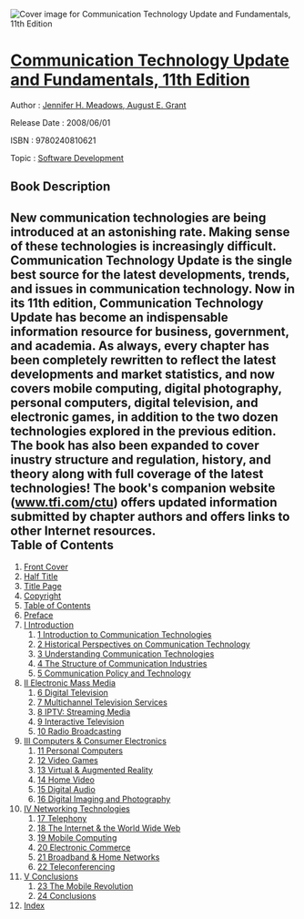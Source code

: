 ![Cover image for Communication Technology Update and Fundamentals, 11th Edition](https://imgdetail.ebookreading.net/cover/cover/software_development/EB9780240810621.jpg)

[Communication Technology Update and Fundamentals, 11th Edition](https://ebookreading.net/view/book/Communication+Technology+Update+and+Fundamentals%2C+11th+Edition-EB9780240810621_1.html "Communication Technology Update and Fundamentals, 11th Edition")
====================================================================================================================

Author : [Jennifer H. Meadows](https://ebookreading.net/search/author/Jennifer+H.+Meadows),[ August E. Grant](https://ebookreading.net/search/author/+August+E.+Grant)

Release Date : 2008/06/01

ISBN : 9780240810621

Topic : [Software Development](https://ebookreading.net/search/category/software-development)

Book Description
-----------------

New communication technologies are being introduced at an astonishing rate. Making sense of these technologies is increasingly difficult. Communication Technology Update is the single best source for the latest developments, trends, and issues in communication technology. Now in its 11th edition, Communication Technology Update has become an indispensable information resource for business, government, and academia. As always, every chapter has been completely rewritten to reflect the latest developments and market statistics, and now covers mobile computing, digital photography, personal computers, digital television, and electronic games, in addition to the two dozen technologies explored in the previous edition. The book has also been expanded to cover inustry structure and regulation, history, and theory along with full coverage of the latest technologies! The book's companion website (www.tfi.com/ctu) offers updated information submitted by chapter authors and offers links to other Internet resources.              
Table of Contents
-----------------

1. [Front Cover](https://ebookreading.net/view/book/Communication+Technology+Update+and+Fundamentals%2C+11th+Edition-EB9780240810621_1.html)
1. [Half Title](https://ebookreading.net/view/book/Communication+Technology+Update+and+Fundamentals%2C+11th+Edition-EB9780240810621_2.html)
1. [Title Page](https://ebookreading.net/view/book/Communication+Technology+Update+and+Fundamentals%2C+11th+Edition-EB9780240810621_3.html)
1. [Copyright](https://ebookreading.net/view/book/Communication+Technology+Update+and+Fundamentals%2C+11th+Edition-EB9780240810621_4.html)
1. [Table of Contents](https://ebookreading.net/view/book/Communication+Technology+Update+and+Fundamentals%2C+11th+Edition-EB9780240810621_5.html)
1. [Preface](https://ebookreading.net/view/book/Communication+Technology+Update+and+Fundamentals%2C+11th+Edition-EB9780240810621_6.html)
1. [I Introduction](https://ebookreading.net/view/book/Communication+Technology+Update+and+Fundamentals%2C+11th+Edition-EB9780240810621_7.html#ch01_intro)
    1. [1 Introduction to Communication Technologies](https://ebookreading.net/view/book/Communication+Technology+Update+and+Fundamentals%2C+11th+Edition-EB9780240810621_7.html)
    1. [2 Historical Perspectives on Communication Technology](https://ebookreading.net/view/book/Communication+Technology+Update+and+Fundamentals%2C+11th+Edition-EB9780240810621_8.html)
    1. [3 Understanding Communication Technologies](https://ebookreading.net/view/book/Communication+Technology+Update+and+Fundamentals%2C+11th+Edition-EB9780240810621_9.html)
    1. [4 The Structure of Communication Industries](https://ebookreading.net/view/book/Communication+Technology+Update+and+Fundamentals%2C+11th+Edition-EB9780240810621_10.html)
    1. [5 Communication Policy and Technology](https://ebookreading.net/view/book/Communication+Technology+Update+and+Fundamentals%2C+11th+Edition-EB9780240810621_11.html)
1. [II Electronic Mass Media](https://ebookreading.net/view/book/Communication+Technology+Update+and+Fundamentals%2C+11th+Edition-EB9780240810621_12.html)
    1. [6 Digital Television](https://ebookreading.net/view/book/Communication+Technology+Update+and+Fundamentals%2C+11th+Edition-EB9780240810621_13.html)
    1. [7 Multichannel Television Services](https://ebookreading.net/view/book/Communication+Technology+Update+and+Fundamentals%2C+11th+Edition-EB9780240810621_14.html)
    1. [8 IPTV: Streaming Media](https://ebookreading.net/view/book/Communication+Technology+Update+and+Fundamentals%2C+11th+Edition-EB9780240810621_15.html)
    1. [9 Interactive Television](https://ebookreading.net/view/book/Communication+Technology+Update+and+Fundamentals%2C+11th+Edition-EB9780240810621_16.html)
    1. [10 Radio Broadcasting](https://ebookreading.net/view/book/Communication+Technology+Update+and+Fundamentals%2C+11th+Edition-EB9780240810621_17.html)
1. [III Computers &amp; Consumer Electronics](https://ebookreading.net/view/book/Communication+Technology+Update+and+Fundamentals%2C+11th+Edition-EB9780240810621_18.html)
    1. [11 Personal Computers](https://ebookreading.net/view/book/Communication+Technology+Update+and+Fundamentals%2C+11th+Edition-EB9780240810621_19.html)
    1. [12 Video Games](https://ebookreading.net/view/book/Communication+Technology+Update+and+Fundamentals%2C+11th+Edition-EB9780240810621_20.html)
    1. [13 Virtual &amp; Augmented Reality](https://ebookreading.net/view/book/Communication+Technology+Update+and+Fundamentals%2C+11th+Edition-EB9780240810621_21.html)
    1. [14 Home Video](https://ebookreading.net/view/book/Communication+Technology+Update+and+Fundamentals%2C+11th+Edition-EB9780240810621_22.html)
    1. [15 Digital Audio](https://ebookreading.net/view/book/Communication+Technology+Update+and+Fundamentals%2C+11th+Edition-EB9780240810621_23.html)
    1. [16 Digital Imaging and Photography](https://ebookreading.net/view/book/Communication+Technology+Update+and+Fundamentals%2C+11th+Edition-EB9780240810621_24.html)
1. [IV Networking Technologies](https://ebookreading.net/view/book/Communication+Technology+Update+and+Fundamentals%2C+11th+Edition-EB9780240810621_25.html)
    1. [17 Telephony](https://ebookreading.net/view/book/Communication+Technology+Update+and+Fundamentals%2C+11th+Edition-EB9780240810621_26.html)
    1. [18 The Internet &amp; the World Wide Web](https://ebookreading.net/view/book/Communication+Technology+Update+and+Fundamentals%2C+11th+Edition-EB9780240810621_27.html)
    1. [19 Mobile Computing](https://ebookreading.net/view/book/Communication+Technology+Update+and+Fundamentals%2C+11th+Edition-EB9780240810621_28.html)
    1. [20 Electronic Commerce](https://ebookreading.net/view/book/Communication+Technology+Update+and+Fundamentals%2C+11th+Edition-EB9780240810621_29.html)
    1. [21 Broadband &amp; Home Networks](https://ebookreading.net/view/book/Communication+Technology+Update+and+Fundamentals%2C+11th+Edition-EB9780240810621_30.html)
    1. [22 Teleconferencing](https://ebookreading.net/view/book/Communication+Technology+Update+and+Fundamentals%2C+11th+Edition-EB9780240810621_31.html)
1. [V Conclusions](https://ebookreading.net/view/book/Communication+Technology+Update+and+Fundamentals%2C+11th+Edition-EB9780240810621_32.html#ch5_con)
    1. [23 The Mobile Revolution](https://ebookreading.net/view/book/Communication+Technology+Update+and+Fundamentals%2C+11th+Edition-EB9780240810621_32.html)
    1. [24 Conclusions](https://ebookreading.net/view/book/Communication+Technology+Update+and+Fundamentals%2C+11th+Edition-EB9780240810621_33.html)
1. [Index](https://ebookreading.net/view/book/Communication+Technology+Update+and+Fundamentals%2C+11th+Edition-EB9780240810621_34.html)
